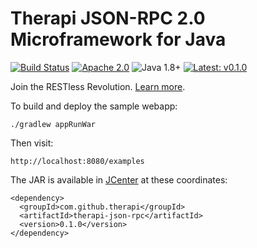 # Therapi JSON-RPC 2.0 Microframework for Java

[![Build Status](https://travis-ci.org/dnault/therapi-json-rpc.svg?branch=master)](https://travis-ci.org/dnault/therapi-json-rpc)
[![Apache 2.0](https://img.shields.io/badge/license-Apache%202.0-blue.svg)](http://www.apache.org/licenses/LICENSE-2.0)
![Java 1.8+](https://img.shields.io/badge/java-1.8+-lightgray.svg)
[![Latest: v0.1.0](https://img.shields.io/badge/latest-v0.1.0-lightgray.svg)](https://bintray.com/dnault/maven/therapi-json-rpc/)

Join the RESTless Revolution. [Learn more](http://dnault.github.io/therapi-json-rpc/).

To build and deploy the sample webapp:

    ./gradlew appRunWar

Then visit:

    http://localhost:8080/examples


The JAR is available in [JCenter](https://bintray.com/bintray/jcenter) at these coordinates:

    <dependency>
      <groupId>com.github.therapi</groupId>
      <artifactId>therapi-json-rpc</artifactId>
      <version>0.1.0</version>
    </dependency>

